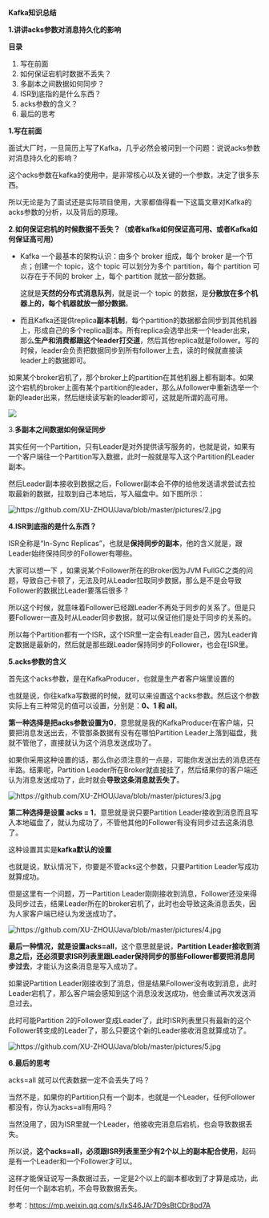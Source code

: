 **Kafka知识总结**

**1.讲讲acks参数对消息持久化的影响**

**目录**

1. 写在前面
2. 如何保证宕机时数据不丢失？
3. 多副本之间数据如何同步？
4. ISR到底指的是什么东西？
5. acks参数的含义？
6. 最后的思考

**1.写在前面**

面试大厂时，一旦简历上写了Kafka，几乎必然会被问到一个问题：说说acks参数对消息持久化的影响？

这个acks参数在kafka的使用中，是非常核心以及关键的一个参数，决定了很多东西。

所以无论是为了面试还是实际项目使用，大家都值得看一下这篇文章对Kafka的acks参数的分析，以及背后的原理。

**2.如何保证宕机的时候数据不丢失？（或者kafka如何保证高可用、或者Kafka如何保证高可用）**

- Kafka 一个最基本的架构认识：由多个 broker 组成，每个 broker 是一个节点；创建一个 topic，这个 topic 可以划分为多个 partition，每个 partition 可以存在于不同的 broker 上，每个 partition 就放一部分数据。

  这就是**天然的分布式消息队列**，就是说一个 topic 的数据，是**分散放在多个机器上的，每个机器就放一部分数据**。

- 而且Kafka还提供replica**副本机制**，每个partition的数据都会同步到其他机器上，形成自己的多个replica副本。所有replica会选举出来一个leader出来，那么**生产和消费都跟这个leader打交道**，然后其他replica就是follower。写的时候，leader会负责把数据同步到所有follower上去，读的时候就直接读leader上的数据即可。

如果某个broker宕机了，那个broker上的partition在其他机器上都有副本。如果这个宕机的broker上面有某个partition的leader，那么从follower中重新选举一个新的leader出来，然后继续读写新的leader即可，这就是所谓的高可用。

![](<https://github.com/XU-ZHOU/Java/blob/master/pictures/1.jpg>)

3.**多副本之间数据如何保证同步**

其实任何一个Partition，只有Leader是对外提供读写服务的，也就是说，如果有一个客户端往一个Partition写入数据，此时一般就是写入这个Partition的Leader副本。

然后Leader副本接收到数据之后，Follower副本会不停的给他发送请求尝试去拉取最新的数据，拉取到自己本地后，写入磁盘中。如下图所示：

![<https://github.com/XU-ZHOU/Java/blob/master/pictures/2.jpg>]()

**4.ISR到底指的是什么东西？**

ISR全称是“In-Sync Replicas”，也就是**保持同步的副本**，他的含义就是，跟Leader始终保持同步的Follower有哪些。

大家可以想一下 ，如果说某个Follower所在的Broker因为JVM FullGC之类的问题，导致自己卡顿了，无法及时从Leader拉取同步数据，那么是不是会导致Follower的数据比Leader要落后很多？

所以这个时候，就意味着Follower已经跟Leader不再处于同步的关系了。但是只要Follower一直及时从Leader同步数据，就可以保证他们是处于同步的关系的。

所以每个Partition都有一个ISR，这个ISR里一定会有Leader自己，因为Leader肯定数据是最新的，然后就是那些跟Leader保持同步的Follower，也会在ISR里。

**5.acks参数的含义**

首先这个acks参数，是在KafkaProducer，也就是生产者客户端里设置的

也就是说，你往kafka写数据的时候，就可以来设置这个acks参数。然后这个参数实际上有三种常见的值可以设置，分别是：**0、1 和 all**。

**第一种选择是把acks参数设置为0**，意思就是我的KafkaProducer在客户端，只要把消息发送出去，不管那条数据有没有在哪怕Partition Leader上落到磁盘，我就不管他了，直接就认为这个消息发送成功了。

如果你采用这种设置的话，那么你必须注意的一点是，可能你发送出去的消息还在半路。结果呢，Partition Leader所在Broker就直接挂了，然后结果你的客户端还认为消息发送成功了，此时就会**导致这条消息就丢失了**。

![<https://github.com/XU-ZHOU/Java/blob/master/pictures/3.jpg>]()

**第二种选择是设置 acks = 1**，意思就是说只要Partition Leader接收到消息而且写入本地磁盘了，就认为成功了，不管他其他的Follower有没有同步过去这条消息了。

这种设置其实是**kafka默认的设置**

也就是说，默认情况下，你要是不管acks这个参数，只要Partition Leader写成功就算成功。

但是这里有一个问题，万一Partition Leader刚刚接收到消息，Follower还没来得及同步过去，结果Leader所在的broker宕机了，此时也会导致这条消息丢失，因为人家客户端已经认为发送成功了。

![<https://github.com/XU-ZHOU/Java/blob/master/pictures/4.jpg>]()

**最后一种情况，就是设置acks=all**，这个意思就是说，**Partition Leader接收到消息之后，还必须要求ISR列表里跟Leader保持同步的那些Follower都要把消息同步过去**，才能认为这条消息是写入成功了。

如果说Partition Leader刚接收到了消息，但是结果Follower没有收到消息，此时Leader宕机了，那么客户端会感知到这个消息没发送成功，他会重试再次发送消息过去。

此时可能Partition 2的Follower变成Leader了，此时ISR列表里只有最新的这个Follower转变成的Leader了，那么只要这个新的Leader接收消息就算成功了。

![<https://github.com/XU-ZHOU/Java/blob/master/pictures/5.jpg>]()

**6.最后的思考**

acks=all 就可以代表数据一定不会丢失了吗？

当然不是，如果你的Partition只有一个副本，也就是一个Leader，任何Follower都没有，你认为acks=all有用吗？

当然没用了，因为ISR里就一个Leader，他接收完消息后宕机，也会导致数据丢失。

所以说，**这个acks=all，必须跟ISR列表里至少有2个以上的副本配合使用**，起码是有一个Leader和一个Follower才可以。

这样才能保证说写一条数据过去，一定是2个以上的副本都收到了才算是成功，此时任何一个副本宕机，不会导致数据丢失。

参考：https://mp.weixin.qq.com/s/IxS46JAr7D9sBtCDr8pd7A